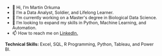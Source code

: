 - 👋 Hi, I’m Martin Orkuma
- 👀 I’m a Data Analyst, Soldier, and Lifelong Learner.  
- 🌱 I’m currently working on a Master's degree in Biological Data Science. 
- 💞️ I’m looking to expand my skills in Python, Machine Learning, and Automation. 
- 📫 How to reach me on [LinkedIn.](https://www.linkedin.com/in/martin-orkuma/)

**Technical Skills:**
Excel, SQL, R Programming, Python, Tableau, and Power BI.

<!---
martinorkuma/martinorkuma is a ✨ special ✨ repository because its `README.md` (this file) appears on your GitHub profile.
You can click the Preview link to take a look at your changes.
--->
